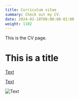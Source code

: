 ```yaml
---
title: Curriculum vitae
summary: Check out my CV.
date: 2024-02-18T00:00:00-01:00
weight: 1102
---
```


This is the CV page.

# This is a title

[Text](https://www.gohugo.io "Title")

[Text](/hobbies "Title")

![Text](https://gohugo.io/images/hugo-logo-wide.svg "Title")
